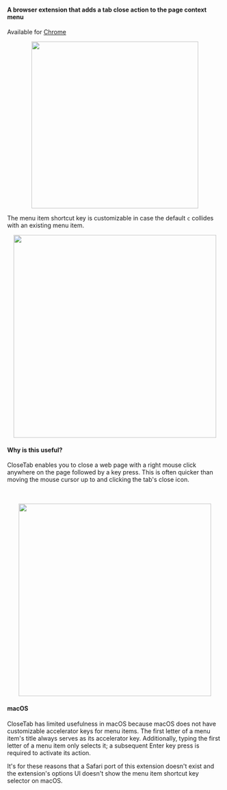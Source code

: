 #### A browser extension that adds a tab close action to the page context menu

Available for [Chrome](https://chrome.google.com/webstore/detail/closetab/lnchemdcmhoccciihokpdkkekmnejfhj)

<div align="center"><img src="http://hansifer.com/hosted-assets/closetab/menu.png" width="390"></div>

The menu item shortcut key is customizable in case the default `c` collides with an existing menu item.

<div align="center"><img src="http://hansifer.com/hosted-assets/closetab/options-new.png" width="474"></div>

#### Why is this useful?

CloseTab enables you to close a web page with a right mouse click anywhere on the page followed by a key press. This is often quicker than moving the mouse cursor up to and clicking the tab's close icon.

<div>&nbsp;</div>
<div>&nbsp;</div>

<div align="center"><img src="http://hansifer.com/hosted-assets/closetab/hand_positioning.jpg" width="450"></div>

#### macOS

CloseTab has limited usefulness in macOS because macOS does not have customizable accelerator keys for menu items. The first letter of a menu item's title always serves as its accelerator key. Additionally, typing the first letter of a menu item only selects it; a subsequent Enter key press is required to activate its action.

It's for these reasons that a Safari port of this extension doesn't exist and the extension's options UI doesn't show the menu item shortcut key selector on macOS.
